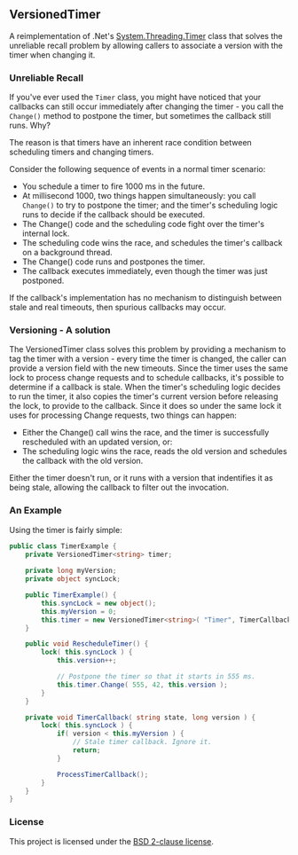## VersionedTimer

A reimplementation of .Net's [System.Threading.Timer][1] class that solves the unreliable recall problem by allowing callers to
associate a version with the timer when changing it.

### Unreliable Recall
If you've ever used the `Timer` class, you might have noticed that your callbacks can still occur immediately after changing
the timer - you call the `Change()` method to postpone the timer, but sometimes the callback still runs. Why?

The reason is that timers have an inherent race condition between scheduling timers and changing timers.

Consider the following sequence of events in a normal timer scenario:

* You schedule a timer to fire 1000 ms in the future.
* At millisecond 1000, two things happen simultaneously: you call `Change()` to try to postpone the timer; and the timer's 
scheduling logic runs to decide if the callback should be executed.
* The Change() code and the scheduling code fight over the timer's internal lock.
* The scheduling code wins the race, and schedules the timer's callback on a background thread.
* The Change() code runs and postpones the timer.
* The callback executes immediately, even though the timer was just postponed.

If the callback's implementation has no mechanism to distinguish between stale and real timeouts, then spurious callbacks may 
occur.

### Versioning - A solution

The VersionedTimer class solves this problem by providing a mechanism to tag the timer with a version - every time the timer is
changed, the caller can provide a version field with the new timeouts. Since the timer uses the same lock to process change requests
and to schedule callbacks, it's possible to determine if a callback is stale. When the timer's scheduling logic decides to run
the timer, it also copies the timer's current version before releasing the lock, to provide to the callback. Since it does 
so under the same lock it uses for processing Change requests, two things can happen:

* Either the Change() call wins the race, and the timer is successfully rescheduled with an updated version, or:
* The scheduling logic wins the race, reads the old version and schedules the callback with the old version.

Either the timer doesn't run, or it runs with a version that indentifies it as being stale, allowing the callback to filter out
the invocation.

### An Example

Using the timer is fairly simple:

```csharp
public class TimerExample {
    private VersionedTimer<string> timer;
    
    private long myVersion;
    private object syncLock;

    public TimerExample() {
        this.syncLock = new object();
        this.myVersion = 0;
        this.timer = new VersionedTimer<string>( "Timer", TimerCallback );
    }

    public void RescheduleTimer() {
        lock( this.syncLock ) {
            this.version++;

            // Postpone the timer so that it starts in 555 ms.
            this.timer.Change( 555, 42, this.version );
        }
    }

    private void TimerCallback( string state, long version ) {
        lock( this.syncLock ) {
            if( version < this.myVersion ) {
                // Stale timer callback. Ignore it.
                return;
            }

            ProcessTimerCallback();
        }
    }
}
```

### License

This project is licensed under the [BSD 2-clause license][2].


[1]: https://docs.microsoft.com/en-us/dotnet/api/system.threading.timer?view=netframework-4.7.1
[2]: https://opensource.org/licenses/BSD-2-Clause
